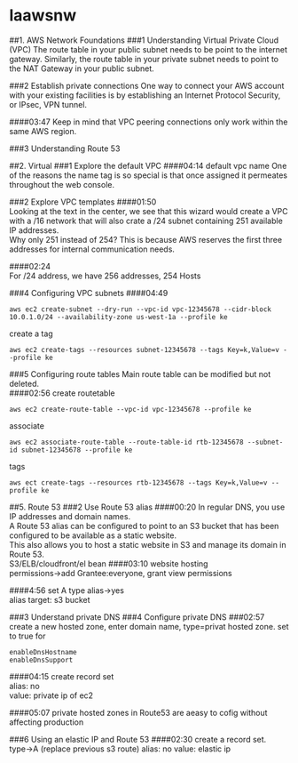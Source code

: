 # laawsnw
##1. AWS Network Foundations
###1 Understanding Virtual Private Cloud (VPC)
The route table in your public subnet needs to be point to the internet gateway. Similarly, the route table in your private subnet needs to point to the NAT Gateway in your public subnet.

###2 Establish private connections
One way to connect your AWS account with your existing facilities is by establishing an Internet Protocol Security, or IPsec, VPN tunnel.

####03:47
Keep in mind that VPC peering connections only work within the same AWS region.


###3 Understanding Route 53









##2. Virtual
###1 Explore the default VPC
####04:14 default vpc name
One of the reasons the name tag is so special is that once assigned it permeates throughout the web console. 



###2 Explore VPC templates
####01:50  
Looking at the text in the center, we see that this wizard would create a VPC with a /16 network that will also crate a /24 subnet containing 251 available IP addresses.  
Why only 251 instead of 254? This is because AWS reserves the first three addresses for internal communication needs.  


####02:24  
For /24 address, we have 256 addresses, 254 Hosts



###4 Configuring VPC subnets
####04:49
```
aws ec2 create-subnet --dry-run --vpc-id vpc-12345678 --cidr-block 10.0.1.0/24 --availability-zone us-west-1a --profile ke
```
create a tag
```
aws ec2 create-tags --resources subnet-12345678 --tags Key=k,Value=v --profile ke
```
###5 Configuring route tables
Main route table can be modified but not deleted.  
####02:56 create routetable
```
aws ec2 create-route-table --vpc-id vpc-12345678 --profile ke
```
associate
```
aws ec2 associate-route-table --route-table-id rtb-12345678 --subnet-id subnet-12345678 --profile ke
```
tags
```
aws ect create-tags --resources rtb-12345678 --tags Key=k,Value=v --profile ke
```




##5. Route 53
###2 Use Route 53 alias
####00:20
In regular DNS, you use IP addresses and domain names.  
A Route 53 alias can be configured to point to an S3 bucket that has been configured to be available as a static website.  
This also allows you to host a static website in S3 and manage its domain in Route 53.   
S3/ELB/cloudfront/el bean
####03:10
website hosting  
permissions->add Grantee:everyone, grant view permissions  

####4:56 set A type
alias->yes  
alias target: s3 bucket


###3 Understand private DNS
###4 Configure private DNS
###02:57
create a new hosted zone, enter domain name, type=privat hosted zone. set to true for
```
enableDnsHostname
enableDnsSupport
```
####04:15 create record set  
alias: no  
value: private ip of ec2

####05:07
private hosted zones in Route53 are aeasy to cofig without affecting production


###6 Using an elastic IP and Route 53
####02:30 create a record set.  
type->A  (replace previous s3 route)
alias: no
value: elastic ip
